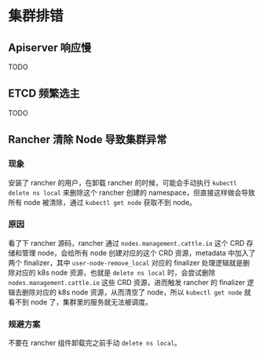 # 集群排错

## Apiserver 响应慢

TODO

## ETCD 频繁选主

TODO

## Rancher 清除 Node 导致集群异常

### 现象

安装了 rancher 的用户，在卸载 rancher 的时候，可能会手动执行 `kubectl delete ns local` 来删除这个 rancher 创建的 namespace，但直接这样做会导致所有 node 被清除，通过 `kubectl get node` 获取不到 node。

### 原因

看了下 rancher 源码，rancher 通过 `nodes.management.cattle.io` 这个 CRD 存储和管理 node，会给所有 node 创建对应的这个 CRD 资源，metadata 中加入了两个 finalizer，其中 `user-node-remove_local` 对应的 finalizer 处理逻辑就是删除对应的 k8s node 资源，也就是 `delete ns local` 时，会尝试删除 `nodes.management.cattle.io` 这些 CRD 资源，进而触发 rancher 的 finalizer 逻辑去删除对应的 k8s node 资源，从而清空了 node，所以 `kubectl get node` 就看不到 node 了，集群里的服务就无法被调度。

### 规避方案

不要在 rancher 组件卸载完之前手动 `delete ns local`。

